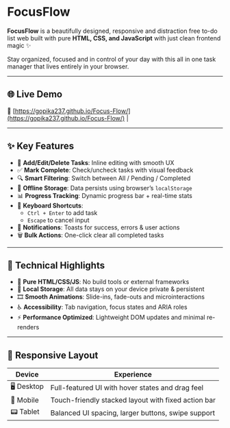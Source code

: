 # FocusFlow 
**FocusFlow** is a beautifully designed, responsive and distraction free to-do list web built with pure **HTML, CSS, and JavaScript** with just clean frontend magic ✨

Stay organized, focused and in control of your day with this all in one task manager that lives entirely in your browser.

---

## 🌐 Live Demo

🔗 [https://gopika237.github.io/Focus-Flow/](https://gopika237.github.io/Focus-Flow/)         |

---

## ✨ Key Features

- 📌 **Add/Edit/Delete Tasks**: Inline editing with smooth UX
- ✅ **Mark Complete**: Check/uncheck tasks with visual feedback
- 🔍 **Smart Filtering**: Switch between All / Pending / Completed
- 💾 **Offline Storage**: Data persists using browser’s `localStorage`
- 📊 **Progress Tracking**: Dynamic progress bar + real-time stats
- 🎯 **Keyboard Shortcuts**:
  - `Ctrl + Enter` to add task
  - `Escape` to cancel input
- 🔔 **Notifications**: Toasts for success, errors & user actions
- 🗑 **Bulk Actions**: One-click clear all completed tasks

---

## 🚀 Technical Highlights

- 🧱 **Pure HTML/CSS/JS**: No build tools or external frameworks
- 🧠 **Local Storage**: All data stays on your device private & persistent
- 🎞 **Smooth Animations**: Slide-ins, fade-outs and microinteractions
- ♿ **Accessibility**: Tab navigation, focus states and ARIA roles
- ⚡ **Performance Optimized**: Lightweight DOM updates and minimal re-renders

---

## 📱 Responsive Layout

| Device   | Experience |
|----------|------------|
| 🖥 Desktop | Full-featured UI with hover states and drag feel |
| 📱 Mobile  | Touch-friendly stacked layout with fixed action bar |
| 📟 Tablet  | Balanced UI spacing, larger buttons, swipe support |



